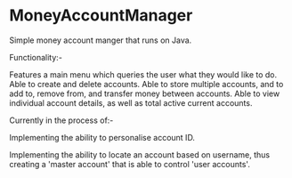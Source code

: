# MoneyAccountManager

Simple money account manger that runs on Java. 

Functionality:-

Features a main menu which queries the user what they would like to do.
Able to create and delete accounts.
Able to store multiple accounts, and to add to, remove from, and transfer money between accounts.
Able to view individual account details, as well as total active current accounts.

Currently in the process of:-

Implementing the ability to personalise account ID.

Implementing the ability to locate an account based on username, thus creating a 'master account' that is able to control 'user accounts'.
